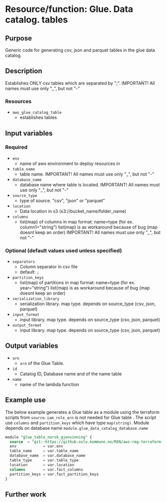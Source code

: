 # Resource/function: Glue. Data catalog. tables

## Purpose
Generic code for generating csv, json and parquet tables in the glue data catalog.

## Description
Establishes ONLY csv tables which are separated by ";". 
IMPORTANT! All names must use only "_",  but not "-"

### Resources
- `aws_glue_catalog_table` 
    - establishes tables 

## Input variables
### Required
- `env`
    - name of aws environment to deploy resources in 
- `table_name`
    - table name.   IMPORTANT! All names must use only "_",  but not "-"
- `database_name`
    - database name where table is located.
      IMPORTANT! All names must use only "_",  but not "-"
- `source_type`
    - type of source.  "csv", "json" or "parquet"
- `location`
    - Data location in s3 (s3://bucket_name/folder_name)
- `columns`
    - list(map) of columns in map format: name=type (for ex.  column1="string")
      list(map) is as workaround because of bug (map doesnt keep an order)
      IMPORTANT! All names must use only "_",  but not "-"



### Optional (default values used unless specified)
- `separators`
    - Column separator in csv file
    - default: `;`
- `partition_keys`
    - list(map) of partitions in map format: name=type (for ex.  year="string")
      list(map) is as workaround because of bug (map doesnt keep an order)
- `serialization_library`
    - serialization library. map type. depends on source_type (csv, json, parquet)
- `input_format`
    - input library. map type. depends on source_type (csv, json, parquet)
- `output_format`
    - input library. map type. depends on source_type (csv, json, parquet)

## Output variables
- `arn`
    - `arn`  of the Glue Table.
- `id`
    - Catalog ID, Database name and of the name table
- `name`
    - name of the lambda function

## Example use
The below example generates a Glue table as a module using the terraform scripts from `source`.  `iam_role_arn` is not needed for Glue table . 
The script use `columns` and `partition_keys` which have type `map(string)`.
Module depends on database name `module.glue_data_catalog_database.name` 

```sql
module "glue_table_norsk_gjenvinning" {
  source  = "git::https://github.oslo.kommune.no/REN/aws-reg-terraform-library//glue/table?ref=0.29.dev"
  env            = var.env
  table_name     = var.table_name
  database_name  = var.database_name
  table_type     = var.table_type 
  location       = var.location
  columns        = var.fact_columns
  partition_keys = var.fact_partition_keys
}
```

## Further work